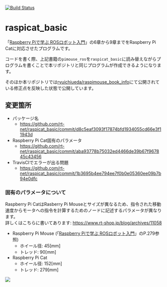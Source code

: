 [![Build Status](https://travis-ci.org/rt-net/raspicat_basic.svg?branch=master)](https://travis-ci.org/rt-net/raspicat_basic)

# raspicat_basic

「[Raspberry Piで学ぶ ROSロボット入門](https://www.nikkeibp.co.jp/atclpubmkt/book/17/261040/)」の6章から9章までをRaspberry Pi Catに対応させたプログラムです。

コードを書く際、上記書籍の`pimouse_ros`を`raspicat_basic`に読み替えながらプログラムを書くことで本リポジトリと同じプログラムが作成できるようになります。

そのほか本リポジトリでは[ryuichiueda/raspimouse_book_info](https://github.com/ryuichiueda/raspimouse_book_info)にて公開されている修正点を反映した状態で公開しています。

## 変更箇所

* パッケージ名
  * https://github.com/rt-net/raspicat_basic/commit/d8c5eaf3093f17874bfd1934055cd66e3f11943d
* Raspberry Pi Cat固有のパラメータ
  * https://github.com/rt-net/raspicat_basic/commit/aba93778b75032ed4466de39b67f967845c43456
* TravisCIでエラーが出る問題
  * https://github.com/rt-net/raspicat_basic/commit/1b3695b4ee794ee7f0b0e05360ee09b7b94e0dfc

### 固有のパラメータについて

Raspberry Pi CatはRasberry Pi Mouseとサイズが異なるため、指令された移動速度からモータへの指令を計算するためのノードに記述するパラメータが異なります。  
詳しくはこちらに書いてあります: https://www.rt-shop.jp/blog/archives/11058

* Raspberry Pi Mouse (「[Raspberry Piで学ぶ ROSロボット入門](https://www.nikkeibp.co.jp/atclpubmkt/book/17/261040/)」のP.279参照)
  * ホイール径: 45[mm]
  * トレッド: 90[mm]
* Raspberry Pi Cat
  * ホイール径: 152[mm]
  * トレッド: 279[mm]

![](https://raw.githubusercontent.com/rt-net/RaspberryPiCat_Hardware/master/drawing/RasPiCat_wheel_drawing.png)
